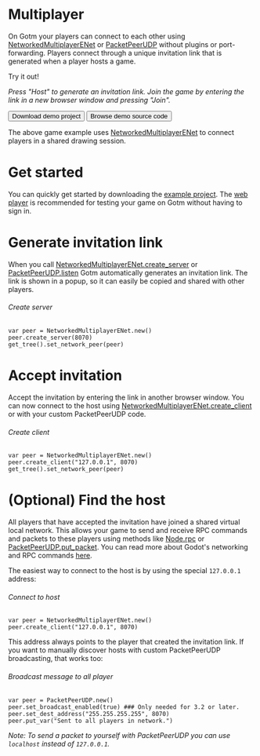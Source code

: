 # Multiplayer

On Gotm your players can connect to each other using [NetworkedMultiplayerENet](https://docs.godotengine.org/en/stable/classes/class_networkedmultiplayerenet.html) or [PacketPeerUDP](https://docs.godotengine.org/en/stable/classes/class_packetpeerudp.html) without plugins or port-forwarding.
Players connect through a unique invitation link that is generated when a player hosts a game.

Try it out!

<game>[](/gdgotm-examples/networkedmultiplayerenet)</game>

_Press "Host" to generate an invitation link. Join the game by entering the link in a new browser window and pressing "Join"._

[<button outlined>Download demo project</button>](https://github.com/PlayGotm/gdgotm-examples/archive/refs/heads/master.zip)
[<button outlined>Browse demo source code</button>](https://github.com/PlayGotm/gdgotm-examples)

The above game example uses [NetworkedMultiplayerENet](https://docs.godotengine.org/en/stable/classes/class_networkedmultiplayerenet.html) to connect players in a shared drawing session.

<include>

[](/src/utility/gdgotm-notice.md)

</include>

# Get started

You can quickly get started by downloading the [example project](https://github.com/PlayGotm/gdgotm-examples/archive/refs/heads/master.zip).
The [web player](/web-player) is recommended for testing your game on Gotm without having to sign in.

# Generate invitation link

When you call [NetworkedMultiplayerENet.create_server](https://docs.godotengine.org/en/stable/classes/class_networkedmultiplayerenet.html#class-networkedmultiplayerenet-method-create-server) or [PacketPeerUDP.listen](https://docs.godotengine.org/en/stable/classes/class_packetpeerudp.html#class-packetpeerudp-method-listen) Gotm automatically generates an invitation link.
The link is shown in a popup, so it can easily be copied and shared with other players.

###### Create server

```gdscript
var peer = NetworkedMultiplayerENet.new()
peer.create_server(8070)
get_tree().set_network_peer(peer)
```

# Accept invitation

Accept the invitation by entering the link in another browser window.
You can now connect to the host using [NetworkedMultiplayerENet.create_client](https://docs.godotengine.org/en/stable/classes/class_networkedmultiplayerenet.html#class-networkedmultiplayerenet-method-create-server) or with your custom PacketPeerUDP code.

###### Create client

```gdscript
var peer = NetworkedMultiplayerENet.new()
peer.create_client("127.0.0.1", 8070)
get_tree().set_network_peer(peer)
```

# (Optional) Find the host

All players that have accepted the invitation have joined a shared virtual local network.
This allows your game to send and receive RPC commands and packets to these players using methods like [Node.rpc](https://docs.godotengine.org/en/stable/classes/class_node.html?#class-node-method-rpc) or [PacketPeerUDP.put_packet](https://docs.godotengine.org/en/stable/classes/class_packetpeer.html#class-packetpeer-method-put-packet). You can read more about Godot's networking and RPC commands [here](https://docs.godotengine.org/en/stable/tutorials/networking/high_level_multiplayer.html).

The easiest way to connect to the host is by using the special `127.0.0.1` address:

###### Connect to host

```gdscript
var peer = NetworkedMultiplayerENet.new()
peer.create_client("127.0.0.1", 8070)
```

This address always points to the player that created the invitation link. If you want to manually discover hosts with custom PacketPeerUDP broadcasting, that works too:

###### Broadcast message to all player

```gdscript
var peer = PacketPeerUDP.new()
peer.set_broadcast_enabled(true) ### Only needed for 3.2 or later.
peer.set_dest_address("255.255.255.255", 8070)
peer.put_var("Sent to all players in network.")
```

_Note: To send a packet to yourself with PacketPeerUDP you can use `localhost` instead of `127.0.0.1`._
